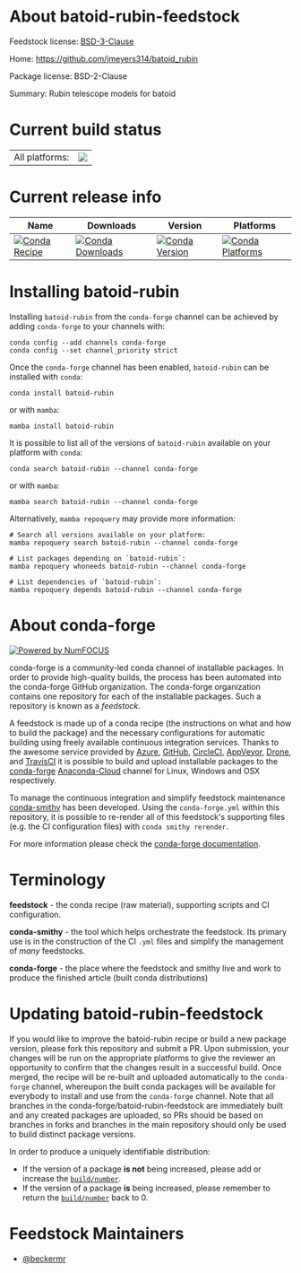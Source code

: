 About batoid-rubin-feedstock
============================

Feedstock license: [BSD-3-Clause](https://github.com/conda-forge/batoid-rubin-feedstock/blob/main/LICENSE.txt)

Home: https://github.com/jmeyers314/batoid_rubin

Package license: BSD-2-Clause

Summary: Rubin telescope models for batoid

Current build status
====================


<table><tr><td>All platforms:</td>
    <td>
      <a href="https://dev.azure.com/conda-forge/feedstock-builds/_build/latest?definitionId=19451&branchName=main">
        <img src="https://dev.azure.com/conda-forge/feedstock-builds/_apis/build/status/batoid-rubin-feedstock?branchName=main">
      </a>
    </td>
  </tr>
</table>

Current release info
====================

| Name | Downloads | Version | Platforms |
| --- | --- | --- | --- |
| [![Conda Recipe](https://img.shields.io/badge/recipe-batoid--rubin-green.svg)](https://anaconda.org/conda-forge/batoid-rubin) | [![Conda Downloads](https://img.shields.io/conda/dn/conda-forge/batoid-rubin.svg)](https://anaconda.org/conda-forge/batoid-rubin) | [![Conda Version](https://img.shields.io/conda/vn/conda-forge/batoid-rubin.svg)](https://anaconda.org/conda-forge/batoid-rubin) | [![Conda Platforms](https://img.shields.io/conda/pn/conda-forge/batoid-rubin.svg)](https://anaconda.org/conda-forge/batoid-rubin) |

Installing batoid-rubin
=======================

Installing `batoid-rubin` from the `conda-forge` channel can be achieved by adding `conda-forge` to your channels with:

```
conda config --add channels conda-forge
conda config --set channel_priority strict
```

Once the `conda-forge` channel has been enabled, `batoid-rubin` can be installed with `conda`:

```
conda install batoid-rubin
```

or with `mamba`:

```
mamba install batoid-rubin
```

It is possible to list all of the versions of `batoid-rubin` available on your platform with `conda`:

```
conda search batoid-rubin --channel conda-forge
```

or with `mamba`:

```
mamba search batoid-rubin --channel conda-forge
```

Alternatively, `mamba repoquery` may provide more information:

```
# Search all versions available on your platform:
mamba repoquery search batoid-rubin --channel conda-forge

# List packages depending on `batoid-rubin`:
mamba repoquery whoneeds batoid-rubin --channel conda-forge

# List dependencies of `batoid-rubin`:
mamba repoquery depends batoid-rubin --channel conda-forge
```


About conda-forge
=================

[![Powered by
NumFOCUS](https://img.shields.io/badge/powered%20by-NumFOCUS-orange.svg?style=flat&colorA=E1523D&colorB=007D8A)](https://numfocus.org)

conda-forge is a community-led conda channel of installable packages.
In order to provide high-quality builds, the process has been automated into the
conda-forge GitHub organization. The conda-forge organization contains one repository
for each of the installable packages. Such a repository is known as a *feedstock*.

A feedstock is made up of a conda recipe (the instructions on what and how to build
the package) and the necessary configurations for automatic building using freely
available continuous integration services. Thanks to the awesome service provided by
[Azure](https://azure.microsoft.com/en-us/services/devops/), [GitHub](https://github.com/),
[CircleCI](https://circleci.com/), [AppVeyor](https://www.appveyor.com/),
[Drone](https://cloud.drone.io/welcome), and [TravisCI](https://travis-ci.com/)
it is possible to build and upload installable packages to the
[conda-forge](https://anaconda.org/conda-forge) [Anaconda-Cloud](https://anaconda.org/)
channel for Linux, Windows and OSX respectively.

To manage the continuous integration and simplify feedstock maintenance
[conda-smithy](https://github.com/conda-forge/conda-smithy) has been developed.
Using the ``conda-forge.yml`` within this repository, it is possible to re-render all of
this feedstock's supporting files (e.g. the CI configuration files) with ``conda smithy rerender``.

For more information please check the [conda-forge documentation](https://conda-forge.org/docs/).

Terminology
===========

**feedstock** - the conda recipe (raw material), supporting scripts and CI configuration.

**conda-smithy** - the tool which helps orchestrate the feedstock.
                   Its primary use is in the construction of the CI ``.yml`` files
                   and simplify the management of *many* feedstocks.

**conda-forge** - the place where the feedstock and smithy live and work to
                  produce the finished article (built conda distributions)


Updating batoid-rubin-feedstock
===============================

If you would like to improve the batoid-rubin recipe or build a new
package version, please fork this repository and submit a PR. Upon submission,
your changes will be run on the appropriate platforms to give the reviewer an
opportunity to confirm that the changes result in a successful build. Once
merged, the recipe will be re-built and uploaded automatically to the
`conda-forge` channel, whereupon the built conda packages will be available for
everybody to install and use from the `conda-forge` channel.
Note that all branches in the conda-forge/batoid-rubin-feedstock are
immediately built and any created packages are uploaded, so PRs should be based
on branches in forks and branches in the main repository should only be used to
build distinct package versions.

In order to produce a uniquely identifiable distribution:
 * If the version of a package **is not** being increased, please add or increase
   the [``build/number``](https://docs.conda.io/projects/conda-build/en/latest/resources/define-metadata.html#build-number-and-string).
 * If the version of a package **is** being increased, please remember to return
   the [``build/number``](https://docs.conda.io/projects/conda-build/en/latest/resources/define-metadata.html#build-number-and-string)
   back to 0.

Feedstock Maintainers
=====================

* [@beckermr](https://github.com/beckermr/)

